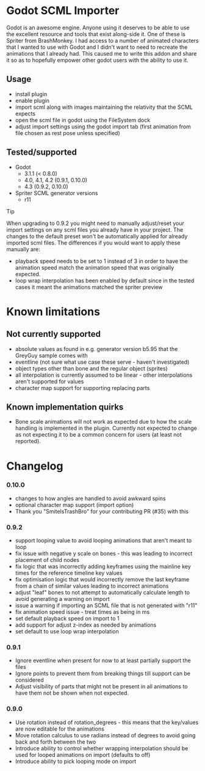# Godot SCML Importer

Godot is an awesome engine. Anyone using it deserves to be able to use the excellent resource and tools that exist along-side it. 
One of these is Spriter from BrashMonkey. I had access to a number of animated characters that I wanted to use with Godot and
I didn't want to need to recreate the animations that I already had. This caused me to write this addon and share it so as to
hopefully empower other godot users with the ability to use it.

## Usage
 * install plugin
 * enable plugin
 * import scml along with images maintaining the relativity that the SCML expects
 * open the scml file in godot using the FileSystem dock
 * adjust import settings using the godot import tab (first animation from file chosen as rest pose unless specified)

## Tested/supported
 * Godot
	 * 3.1.1 (< 0.8.0)
	 * 4.0, 4.1, 4.2 (0.9.1, 0.10.0)
	 * 4.3 (0.9.2, 0.10.0)
 * Spriter SCML generator versions
	 * r11

> [!TIP]
> When upgrading to 0.9.2 you might need to manually adjust/reset your import settings on any scml files you already have in your project.
> The changes to the default preset won't be automatically applied for already imported scml files.
> The differences if you would want to apply these manually are:
> * playback speed needs to be set to 1 instead of 3 in order to have the animation speed match the animation speed that was originally expected.
> * loop wrap interpolation has been enabled by default since in the tested cases it meant the animations matched the spriter preview
 
# Known limitations

## Not currently supported
 * absolute values as found in e.g. generator version b5.95 that the GreyGuy sample comes with
 * eventline (not sure what use case these serve - haven't investigated)
 * object types other than bone and the regular object (sprites)
 * all interpolation is currently assumed to be linear - other interpolations aren't supported for values
 * character map support for supporting replacing parts

## Known implementation quirks
 * Bone scale animations will not work as expected due to how the scale handling is implemented in the plugin. Currently not expected to change as not expecting it to be a common concern for users (at least not reported).

# Changelog

### 0.10.0

 * changes to how angles are handled to avoid awkward spins
 * optional character map support (import option)
 * Thank you "SmiteIsTrashBro" for your contributing PR (#35) with this

### 0.9.2

 * support looping value to avoid looping animations that aren't meant to loop
 * fix issue with negative y scale on bones - this was leading to incorrect placement of child nodes
 * fix logic that was incorrectly adding keyframes using the mainline key times for the reference timeline key values
 * fix optimisation logic that would incorrectly remove the last keyframe from a chain of similar values leading to incorrect animations
 * adjust "leaf" bones to not attempt to automatically calculate length to avoid generating a warning on import
 * issue a warning if importing an SCML file that is not generated with "r11"
 * fix animation speed issue - treat times as being in ms
 * set default playback speed on import to 1
 * add support for adjust z-index as needed by animations
 * set default to use loop wrap interpolation

### 0.9.1

* Ignore eventline when present for now to at least partially support the files
* Ignore points to prevent them from breaking things till support can be considered
* Adjust visibility of parts that might not be present in all animations to have them not be shown when not expected.

### 0.9.0

* Use rotation instead of rotation_degrees - this means that the key/values are now editable for the animations
* Move rotation calculus to use radians instead of degrees to avoid going back and forth between the two
* Introduce ability to control whether wrapping interpolation should be used for looped animations on import (defaults to off)
* Introduce ability to pick looping mode on import
